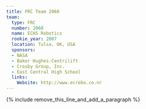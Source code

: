 ```yaml
---
title: FRC Team 2060
team:
  type: FRC
  number: 2060
  name: ECHS Robotics
  rookie_year: 2007
  location: Tulsa, OK, USA
  sponsors:
  - NASA
  - Baker Hughes-Centrilift
  - Crosby Group, Inc.
  - East Central High School
  links:
    Website: http://www.ecrobo.co.nr
---
```


{% include remove_this_line_and_add_a_paragraph %}